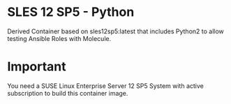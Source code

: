 <!--
 SPDX-FileCopyrightText: 2022 Dominik Wombacher <dominik@wombacher.cc>
 SPDX-License-Identifier: CC-BY-SA-4.0
-->
# SLES 12 SP5 - Python

Derived Container based on sles12sp5:latest that includes Python2 to allow testing Ansible Roles with Molecule.

# Important

You need a SUSE Linux Enterprise Server 12 SP5 System with active subscription to build this container image.
